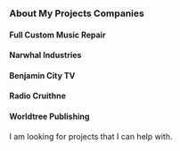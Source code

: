### About My Projects Companies
#### Full Custom Music Repair
#### Narwhal Industries
#### Benjamin City TV
#### Radio Cruithne
#### Worldtree Publishing
I am looking for projects that I can help with. 

<!--
**FullCustom/FullCustom** is a ✨ _special_ ✨ repository because its `README.md` (this file) appears on your GitHub profile.

Here are some ideas to get you started:

- 🔭 I’m currently working on ...
- 🌱 I’m currently learning ...
- 👯 I’m looking to collaborate on ...
- 🤔 I’m looking for help with ...
- 💬 Ask me about ...
- 📫 How to reach me: ...
- 😄 Pronouns: ...
- ⚡ Fun fact: ...
-->
